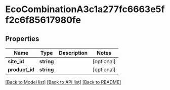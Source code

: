 # EcoCombinationA3c1a277fc6663e5ff2c6f85617980fe

## Properties
Name | Type | Description | Notes
------------ | ------------- | ------------- | -------------
**site_id** | **string** |  | [optional] 
**product_id** | **string** |  | [optional] 

[[Back to Model list]](../../README.md#documentation-for-models) [[Back to API list]](../../README.md#documentation-for-api-endpoints) [[Back to README]](../../README.md)

